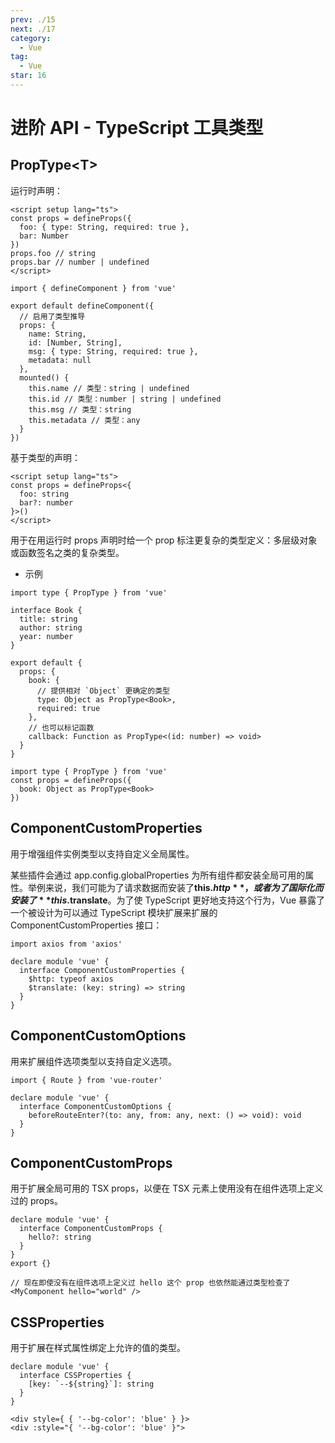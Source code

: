 ```yaml
---
prev: ./15
next: ./17
category:
  - Vue
tag:
  - Vue
star: 16
---
```


# 进阶 API - TypeScript 工具类型

## PropType\<T\>

运行时声明：

```vue:no-line-numbers
<script setup lang="ts">
const props = defineProps({
  foo: { type: String, required: true },
  bar: Number
})
props.foo // string
props.bar // number | undefined
</script>
```

```js:no-line-numbers
import { defineComponent } from 'vue'

export default defineComponent({
  // 启用了类型推导
  props: {
    name: String,
    id: [Number, String],
    msg: { type: String, required: true },
    metadata: null
  },
  mounted() {
    this.name // 类型：string | undefined
    this.id // 类型：number | string | undefined
    this.msg // 类型：string
    this.metadata // 类型：any
  }
})
```

基于类型的声明：

```vue:no-line-numbers
<script setup lang="ts">
const props = defineProps<{
  foo: string
  bar?: number
}>()
</script>
```

用于在用运行时 props 声明时给一个 prop 标注更复杂的类型定义：多层级对象或函数签名之类的复杂类型。

- 示例

```js:no-line-numbers
import type { PropType } from 'vue'

interface Book {
  title: string
  author: string
  year: number
}

export default {
  props: {
    book: {
      // 提供相对 `Object` 更确定的类型
      type: Object as PropType<Book>,
      required: true
    },
    // 也可以标记函数
    callback: Function as PropType<(id: number) => void>
  }
}
```

```js:no-line-numbers
import type { PropType } from 'vue'
const props = defineProps({
  book: Object as PropType<Book>
})
```

## ComponentCustomProperties

用于增强组件实例类型以支持自定义全局属性。

某些插件会通过 app.config.globalProperties 为所有组件都安装全局可用的属性。举例来说，我们可能为了请求数据而安装了**this.$http**，或者为了国际化而安装了**this.$translate**。为了使 TypeScript 更好地支持这个行为，Vue 暴露了一个被设计为可以通过 TypeScript 模块扩展来扩展的 ComponentCustomProperties 接口：

```js:no-line-numbers
import axios from 'axios'

declare module 'vue' {
  interface ComponentCustomProperties {
    $http: typeof axios
    $translate: (key: string) => string
  }
}
```

## ComponentCustomOptions

用来扩展组件选项类型以支持自定义选项。

```js:no-line-numbers
import { Route } from 'vue-router'

declare module 'vue' {
  interface ComponentCustomOptions {
    beforeRouteEnter?(to: any, from: any, next: () => void): void
  }
}
```

## ComponentCustomProps

用于扩展全局可用的 TSX props，以便在 TSX 元素上使用没有在组件选项上定义过的 props。

```js:no-line-numbers
declare module 'vue' {
  interface ComponentCustomProps {
    hello?: string
  }
}
export {}
```

```js:no-line-numbers
// 现在即使没有在组件选项上定义过 hello 这个 prop 也依然能通过类型检查了
<MyComponent hello="world" />
```

## CSSProperties

用于扩展在样式属性绑定上允许的值的类型。

```js:no-line-numbers
declare module 'vue' {
  interface CSSProperties {
    [key: `--${string}`]: string
  }
}
```

```html:no-line-numbers
<div style={ { '--bg-color': 'blue' } }>
<div :style="{ '--bg-color': 'blue' }">
```
